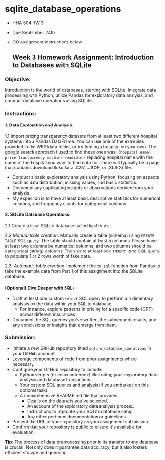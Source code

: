 # sqlite_database_operations
* HHA 504 HW 3
* Due September 24th
* OG assignment instructions below

  ## **Week 3 Homework Assignment: Introduction to Databases with SQLite**

### **Objective**:
Introduction to the world of databases, starting with SQLite. Integrate data processing with Python, utilize Pandas for exploratory data analysis, and conduct database operations using SQLite.

### **Instructions**:

#### **1. Data Exploration and Analysis**:
1.1 Import pricing transparency datasets from at least two different hospital systems into a Pandas DataFrame. You can use one of the examples provided in the WK3/data folder, or try finding a hospital on your own. The google search approach I used to find these ones was: `{hospital name} price transparency machine readible` - replacing hospital name with the name of the hospital you want to find data for. There will typically be a page that contains download links for a .CSV, .JSON, or .XLS(X) file.  
  - Conduct a basic exploratory analysis using Python, focusing on aspects such as data distribution, missing values, and basic statistics.
  - Document any captivating insights or observations derived from your analysis.
  - My expection is to have at least basic descriptive statistics for numerical columns, and frequency counts for categorical columns

#### **2. SQLite Database Operations**:
2.1 Create a local SQLite database called `health.db`

2.2 *Manual table creation*: Manually create a table (schema) using `CREATE TABLE` SQL query. The table should contain at least 5 columns. Please have at least two columns be numerical columns, and two columns should be categorical (string) columns. Then write at least one `INSERT INTO` SQL query to populate 1 or 2 rows worth of fake data. 

2.3. *Automatic table creation*: Implement the `to_sql` function from Pandas to take the example data from Part 1 of this assignment into the SQLite database.

#### **(Optional) Dive Deeper with SQL**:
- Draft at least one custom `select` SQL query to perform a rudimentary analysis on the data within your SQLite database.
  - For instance, explore patterns in pricing for a specific code (CPT) across different insurances
- Document the SQL queries you've written, the subsequent results, and any conclusions or insights that emerge from them.

### **Submission**:
- Initiate a new GitHub repository titled `sqlite_database_operations` in your GitHub account.
- Leverage components of code from prior assignments where necessary.
- Configure your GitHub repository to include:
  - Python scripts (or colab notebook) illustrating your exploratory data analysis and database transactions.
  - Your custom SQL queries and analysis (if you embarked on this optional task).
  - A comprehensive README.md file that provides:
    - Details on the datasets you've selected.
    - An account of the exploratory data analysis process.
    - Instructions to replicate your SQLite database setup.
    - Any other pertinent documentation or guidelines.
- Present the URL of your repository as your assignment submission.
- Confirm that your repository is public to ensure it's available for evaluation.

**Tip**: The process of data preprocessing prior to its transfer to any database is crucial. Not only does it guarantee data accuracy, but it also fosters efficient storage and querying.
